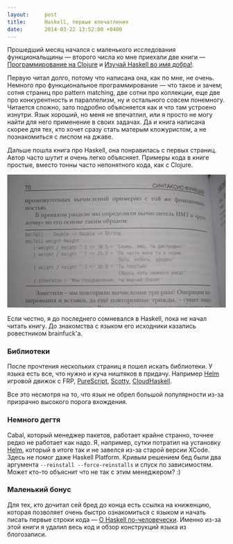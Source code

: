 ```yaml
---
layout:     post
title:      Haskell, первые впечатления
date:       2014-03-22 13:52:00 +0400
---
```


Прошедший месяц начался с маленького исследования функциональщины — второго числа ко мне приехали две книги — [Программирование на Clojure](https://www.ozon.ru/context/detail/id/21296773/) и [Изучай Haskell во имя добра!](https://www.ozon.ru/context/detail/id/24811492/).

Первую читал долго, потому что написана она, как по мне, не очень. Немного про функциональное программирование — что такое и зачем; сотня страниц про pattern matching, две сотни про коллекции, еще две про конкурентность и параллелизм, ну и остального совсем понемногу. Читается сложно, зато подробно объясняется как и что там устроено изнутри. Язык хороший, но меня не впечатлил, или я просто не могу найти для него применение в своих задачах. Да и книга написана скорее для тех, кто хочет сразу стать матерым кложуристом, а не познакомиться с лиспом на джаве.

Дальше пошла книга про Haskell, она понравилась с первых страниц. Автор часто шутит и очень легко объясняет. Примеры кода в книге простые, вместо тонны часто непонятного кода, как с Clojure.

![joke](/images/haskell/joke.jpg)

Если честно, я до последнего сомневался в Haskell, пока не начал читать книгу. До знакомства с языком его исходники казались ровестником brainfuck'а.


### Библиотеки

После прочтения нескольких страниц я пошел искать библиотеки. У языка есть все, что нужно и куча ништяков в придачу. Например [Helm](http://helm-engine.org/) игровой движок с FRP, [PureScript](http://www.purescript.org/), [Scotty](https://github.com/scotty-web/scotty), [CloudHaskell](https://github.com/jepst/CloudHaskell).

Все это несмотря на то, что язык не обрел большой популярности из-за призрачно высокого порога вхождения.

### Немного дегтя

Cabal, который менеджер пакетов, работает крайне странно, точнее редко не работает как надо. Я, например, сутки потратил на установку [Helm](http://helm-engine.org/), который в итоге так и не завелся из-за старой версии XCode. Здесь не помог даже Haskell Platform. Кривым решением бед были два аргумента `--reinstall --force-reinstalls` и спуск по зависимостям. Может кто-то объяснит что не так с этим менеджером? :)

### Маленький бонус

Для тех, кто дочитал сей бред до конца есть ссылка на книженцию, которая позволяет очень быстро ознакомиться с языком и начать писать первые строки кода — [О Haskell по-человечески](http://ohaskell.ru/). Именно из-за этой книги я удалил весь код и обзор конструкций языка из блогозаписи.
